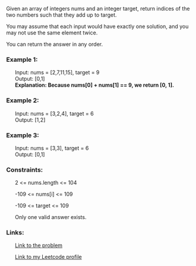 Given an array of integers nums and an integer target, return indices of the two numbers such that they add up to target.

You may assume that each input would have exactly one solution, and you may not use the same element twice.

You can return the answer in any order.

 

<h3>Example 1:</h3>
<ul>Input: nums = [2,7,11,15], target = 9<br>
Output: [0,1]<br>
<strong>Explanation: Because nums[0] + nums[1] == 9, we return [0, 1].</strong></ul>

<h3>Example 2:</h3>
<ul>Input: nums = [3,2,4], target = 6<br>
Output: [1,2]</ul>

<h3>Example 3:</h3>
<ul>Input: nums = [3,3], target = 6<br>
Output: [0,1]</ul>
 

<h3>Constraints:</h3>

<ul>2 <= nums.length <= 104</ul>
<ul>-109 <= nums[i] <= 109</ul>
<ul>-109 <= target <= 109</ul>
<ul>Only one valid answer exists.
</ul>

<h3>Links:</h3>
<ul><a href="https://leetcode.com/problems/two-sum/description/">Link to the problem</a></ul>
<ul><a href="https://leetcode.com/Nicolasponge/">Link to my Leetcode profile</a></ul>
